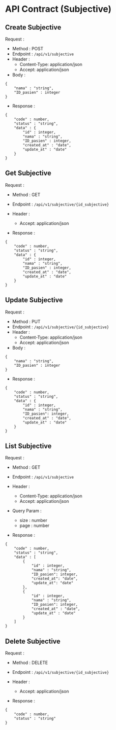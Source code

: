 # API Contract (Subjective)

## Create Subjective

Request :
- Method : POST
- Endpoint : `/api/v1/subjective`
- Header :
	- Content-Type: application/json
	- Accept: application/json
- Body :

```
{
	"nama" : "string",
	"ID_pasien" : integer
}
```

- Response :
```
{
	"code" : number,
	"status" : "string",
	"data" : {
		"id" : integer,
		"nama" : "string",
		"ID_pasien" : integer,
		"created_at" : "date",
		"update_at" : "date"
	}
}
```

## Get Subjective

Request :
- Method : GET
- Endpoint : `/api/v1/subjective/{id_subjective}`
- Header :
	- Accept: application/json

- Response :
```
{
	"code" : number,
	"status" : "string",
	"data" : {
		"id" : integer,
		"nama" : "string",
		"ID_pasien" : integer,
		"created_at" : "date",
		"update_at" : "date"
	}
}
```

## Update Subjective

Request :
- Method : PUT
- Endpoint : `/api/v1/subjective/{id_subjective}`
- Header :
	- Content-Type: application/json
	- Accept: application/json
- Body :

```
{
	"nama" : "string",
	"ID_pasien" : integer
}
```

- Response :
```
{
	"code" : number,
	"status" : "string",
	"data" : {
		"id" : integer,
		"nama" : "string",
		"ID_pasien": integer,
		"created_at" : "date",
		"update_at" : "date"
	}
}
```

## List Subjective

Request :
- Method : GET
- Endpoint : `/api/v1/subjective`
- Header :
	- Content-Type: application/json
	- Accept: application/json
- Query Param :
	- size : number
	- page : number

- Response :
```
{
	"code" : number,
	"status" : "string",
	"data" : [
		{
			"id" : integer,
			"nama" : "string",
			"ID_pasien": integer,
			"created_at": "date",
			"update_at": "date"
		},
		{
			"id" : integer,
			"nama" : "string",
			"ID_pasien": integer,
			"created_at" : "date",
			"update_at" : "date"
		}
	]
}
```

## Delete Subjective
Request :
- Method : DELETE
- Endpoint : `/api/v1/subjective/{id_subjective}`
- Header :
	- Accept: application/json

- Response :
```
{
	"code" : number,
	"status" : "string"
}
```